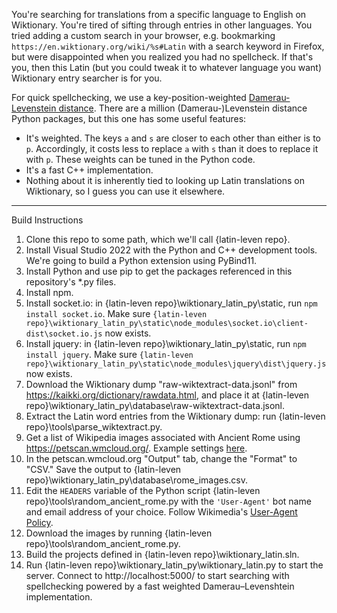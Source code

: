 You're searching for translations from a specific language to English on Wiktionary. You're tired of sifting through entries in other languages. You tried adding a custom search in your browser, e.g. bookmarking `https://en.wiktionary.org/wiki/%s#Latin` with a search keyword in Firefox, but were disappointed when you realized you had no spellcheck. If that's you, then this Latin (but you could tweak it to whatever language you want) Wiktionary entry searcher is for you.

For quick spellchecking, we use a key-position-weighted [Damerau-Levenstein distance](https://en.wikipedia.org/wiki/Damerau%E2%80%93Levenshtein_distance). 
There are a million (Damerau-)Levenstein distance Python packages, but this one has some useful features:
* It's weighted. The keys `a` and `s` are closer to each other than either is to `p`. Accordingly, it costs less to replace `a` with `s` than it does to replace it with `p`. These weights can be tuned in the Python code.
* It's a fast C++ implementation.
* Nothing about it is inherently tied to looking up Latin translations on Wiktionary, so I guess you can use it elsewhere.

--- 
Build Instructions
1. Clone this repo to some path, which we'll call {latin-leven repo}.
2. Install Visual Studio 2022 with the Python and C++ development tools. We're going to build a Python extension using PyBind11.
3. Install Python and use pip to get the packages referenced in this repository's *.py files.
4. Install npm.
5. Install socket.io: in {latin-leven repo}\wiktionary_latin_py\static, run `npm install socket.io`. Make sure `{latin-leven repo}\wiktionary_latin_py\static\node_modules\socket.io\client-dist\socket.io.js` now exists.
6. Install jquery: in {latin-leven repo}\wiktionary_latin_py\static, run `npm install jquery`. Make sure `{latin-leven repo}\wiktionary_latin_py\static\node_modules\jquery\dist\jquery.js` now exists.
7. Download the Wiktionary dump "raw-wiktextract-data.jsonl" from https://kaikki.org/dictionary/rawdata.html, and place it at {latin-leven repo}\wiktionary_latin_py\database\raw-wiktextract-data.jsonl.
8. Extract the Latin word entries from the Wiktionary dump: run {latin-leven repo}\tools\parse_wiktextract.py.
9. Get a list of Wikipedia images associated with Ancient Rome using https://petscan.wmcloud.org/. Example settings [here](https://petscan.wmcloud.org/?search_wiki=&edits%5Banons%5D=both&cb_labels_yes_l=1&categories=Ancient_Rome%0D%0ARoman_Republic%0D%0ARoman_Empire%0D%0A&links_to_any=&ores_prediction=any&cb_labels_any_l=1&depth=1&manual_list=&language=commons&sitelinks_any=&ores_prob_to=&templates_no=&before=&search_max_results=500&wikidata_item=no&langs_labels_yes=&minlinks=&output_compatability=catscan&common_wiki=auto&sitelinks_yes=&interface_language=en&project=wikimedia&langs_labels_no=&sitelinks_no=&wikidata_source_sites=&page_image=yes&rxp_filter=&maxlinks=&sortorder=ascending&edits%5Bflagged%5D=both&show_disambiguation_pages=both&links_to_all=&add_image=on&smaller=&templates_any=&combination=union&active_tab=tab_pageprops&cb_labels_no_l=1&labels_yes=&search_query=&since_rev0=&templates_yes=).
10. In the petscan.wmcloud.org "Output" tab, change the "Format" to "CSV." Save the output to {latin-leven repo}\wiktionary_latin_py\database\rome_images.csv.
11. Edit the `HEADERS` variable of the Python script {latin-leven repo}\tools\random_ancient_rome.py with the `'User-Agent'` bot name and email address of your choice. Follow Wikimedia's [User-Agent Policy](https://foundation.wikimedia.org/wiki/Policy:Wikimedia_Foundation_User-Agent_Policy).
12. Download the images by running {latin-leven repo}\tools\random_ancient_rome.py.
13. Build the projects defined in {latin-leven repo}\wiktionary_latin.sln.
14. Run {latin-leven repo}\wiktionary_latin_py\wiktionary_latin.py to start the server. Connect to http://localhost:5000/ to start searching with spellchecking powered by a fast weighted Damerau–Levenshtein implementation.
